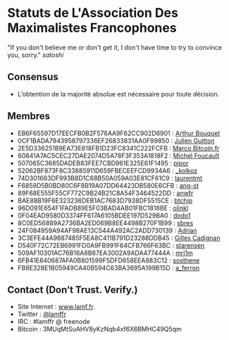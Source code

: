 # Statuts de L'Association Des Maximalistes Francophones

"If you don't believe me or don't get it, I don't have time to try to convince you, sorry."
*satoshi*

## Consensus

 * L’obtention de la majorité absolue est nécessaire pour toute décision.

## Membres

 * EB6F65597D17EECFB0B2F576AA9F62CC902D6901 : [Arthur Bouquet](/keys/arthurbouquet.asc)
 * 0CF1BADA7943958797336EF26833831AA0F99850 : [Julien Guitton](/keys/weedcoder.asc)
 * 2E5D336251B9EA73E618FB1D23FC8341C222FCFB : [Marco Bitcoin.fr](/keys/marco.asc)
 * 60841A7AC5CEC27DAE2074D5A78F3F353A1818F2 : [Michel Foucault](/keys/marsu.asc)
 * 507065C3685DADEB83FEE7CBD961E325E61F1495 : [pipor](/keys/pipor.asc)
 * 52062BF873F8C33885911D659FBECEEFCD9934A6 : [_kolkoz](/keys/kolkoz.asc)
 * 74D301663DF993B8D1C68B50A059A03E81CF61C9 : [laurentmt](/keys.laurentmt.asc)
 * F6859D5B0BD80C6F8B19A07DD64423DB580E6CFB : [ang-st](/keys/ang-st.asc)
 * 89F68E555F55CF772C9B24B21C8A54F3464522DD : [anwfr](/keys/anwfr.asc)
 * BAE88B19F6E323236DEB1AC7683D7938DF5515CE : [btchip](/keys/btchip.asc)
 * 96D091E654F1FADB89E5F03BAD4AB01FBC1818BE : [olinkl](/keys/olinkl.asc)
 * 0F04EAD9580D3374FF617A6105BDEE197D529BA0 : [dodo1](/keys/dodo1.asc)
 * 8C0ED56889A2736BA2ED069B8EE4498B270F1B99 : [sbres](/keys/sbres.asc)
 * 24F084959A94AF98AE13C544A492AC2ADD730139 : [Adrian](/keys/adrian.asc)
 * 3C3EFE44A9887485F5EA8C411B791D23288DDB45 : [Gilles Cadignan](/keys/gilles_cadignan.asc)
 * D540F72C72EB6991FD0A9FB991F64CFB766F63BC : [starensen](/keys/starensen.asc)
 * 509AF10301AC76B16A6B87EA3002A9ADA477444A : [mrj1m](/keys/mrj1m.asc)
 * 6FB41E840687AFA0B801599F5DFD658EEA883C12 : [sosthene](/keys/sosthene.asc)
 * FB8E328E1B05949CA40B594C63BA3695A199B15D : [a_ferron](/keys/a_ferron.asc)

## Contact (Don’t Trust. Verify.)

 * Site Internet : www.lamf.fr.
 * Twitter : [@lamffr](https://www.twitter.com/lamffr)
 * IRC : #lamffr @ freenode
 * Bitcoin : 3MUqMtSuAHV8yKzNqb4xf6X6BMHC49Q5qm
